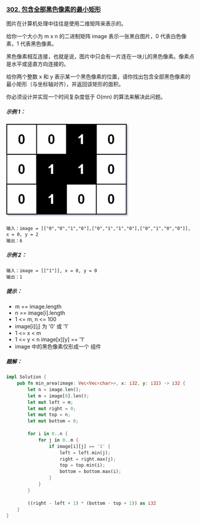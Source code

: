 ### [302. 包含全部黑色像素的最小矩形](https://leetcode.cn/problems/smallest-rectangle-enclosing-black-pixels/)
图片在计算机处理中往往是使用二维矩阵来表示的。

给你一个大小为 m x n 的二进制矩阵 image 表示一张黑白图片，0 代表白色像素，1 代表黑色像素。

黑色像素相互连接，也就是说，图片中只会有一片连在一块儿的黑色像素。像素点是水平或竖直方向连接的。

给你两个整数 x 和 y 表示某一个黑色像素的位置，请你找出包含全部黑色像素的最小矩形（与坐标轴对齐），并返回该矩形的面积。

你必须设计并实现一个时间复杂度低于 O(mn) 的算法来解决此问题。



##### 示例 1：
![img.png](img.png)
```
输入：image = [["0","0","1","0"],["0","1","1","0"],["0","1","0","0"]], x = 0, y = 2
输出：6
```

##### 示例 2：
```
输入：image = [["1"]], x = 0, y = 0
输出：1
```

##### 提示：
- m == image.length
- n == image[i].length
- 1 <= m, n <= 100
- image[i][j] 为 '0' 或 '1'
- 1 <= x < m
- 1 <= y < n
image[x][y] == '1'
- image 中的黑色像素仅形成一个 组件

##### 题解：
```rust
impl Solution {
    pub fn min_area(image: Vec<Vec<char>>, x: i32, y: i32) -> i32 {
        let n = image.len();
        let m = image[0].len();
        let mut left = m;
        let mut right = 0;
        let mut top = n;
        let mut bottom = 0;

        for i in 0..n {
            for j in 0..m {
                if image[i][j] == '1' {
                    left = left.min(j);
                    right = right.max(j);
                    top = top.min(i);
                    bottom = bottom.max(i);
                }
            }
        }
        
        ((right - left + 1) * (bottom - top + 1)) as i32
    }
}
```
